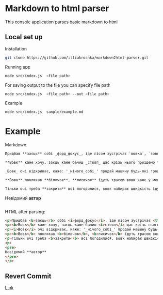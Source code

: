 # Markdown to html parser

This console application parses basic markdown to html 

## Local set up

Installation
```bash
git clone https://github.com/illiakroshka/markdown2html-parser.git
```

Running app
```bash
node src/index.js  <file path>
```

For saving output to the file you can specify file path
```bash
node src/index.js  <file path> --out <file path>
```

Example
```bash
node src/index.js  sample/example.md
```

# Example

Markdown:
```markdown
Придбав **заєць** собі _форд_фокус_, їде лісом зустрічає `вовка`, `вовк` каже у мене з **лисичкою** побачення можеш довезти до неї, **заєць** каже не питання, **їдуть**, їдуть вовк каже слухай, а що за машина, заєць каже **форд фокус**, хочеш фокус?

**Вовк** каже хочу, заєць каже бачиш _стовп_ щас крізь нього проїдемо **тільки** очі _закрий_, заплющив очі вовк, заєць набрав_швідкість і вправним маневром вліво **об'їхав** стовп,

_Вовк_ очі відкриває, каже: '_нічого_собі_' продай машину будь-які гроші даю, продав `заєць` машину вовку.

**Вовк** покликав **білочок**, **лисичок** їдуть трасою вовк каже у мене машина _форд_фокус_, хочете **фокус**?

Тільки очі треба **закрити** всі погодилися, вовк набирає швидкість їдуть _200км_ на годину і в'їжджають прямо в **стовп** і вовк виходить із машини і кричить: **"яка гнида очі не закрила?"**.

```
Невідомий **автор**
```

```

HTML after parsing: 

```html
<p>Придбав <b>заєць</b> собі <i>форд_фокус</i>, їде лісом зустрічає <tt>вовка</tt>, <tt>вовк</tt> каже у мене з <b>лисичкою</b> побачення можеш довезти до неї, <b>заєць</b> каже не питання, <b>їдуть</b>, їдуть вовк каже слухай, а що за машина, заєць каже <b>форд фокус</b>, хочеш фокус? </p>
<p><b>Вовк</b> каже хочу, заєць каже бачиш <i>стовп</i> щас крізь нього проїдемо <b>тільки</b> очі <i>закрий</i>, заплющив очі вовк, заєць набрав_швідкість і вправним маневром вліво <b>об'їхав</b> стовп, </p>
<p><i>Вовк</i> очі відкриває, каже: '_нічого_собі_' продай машину будь-які гроші даю, продав <tt>заєць</tt> машину вовку. </p>
<p><b>Вовк</b> покликав <b>білочок</b>, <b>лисичок</b> їдуть трасою вовк каже у мене машина <i>форд_фокус</i>, хочете <b>фокус</b>? </p>
<p>Тільки очі треба <b>закрити</b> всі погодилися, вовк набирає швидкість їдуть <i>200км</i> на годину і в'їжджають прямо в <b>стовп</b> і вовк виходить із машини і кричить: <b>"яка гнида очі не закрила?"</b>.</p>
<p>
<pre>
Невідомий **автор**
</pre>
</p>
```

## Revert Commit

[Link](https://github.com/illiakroshka/markdown2html-parser/commit/aa9f7a07e2c527422c9b04ae2ec7e12a6d98be74)